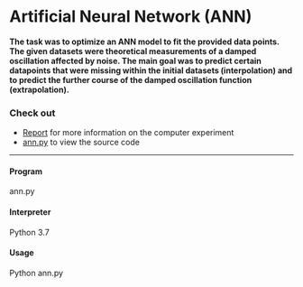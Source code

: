 # Artificial Neural Network (ANN)
__The task was to optimize an ANN model to fit the provided data points. The given datasets were theoretical measurements of a damped oscillation affected by noise. The main goal was to predict certain datapoints that were missing within the initial datasets (interpolation) and to predict the further course of the damped oscillation function (extrapolation).__

### Check out
* [Report](report_sheet3_ML_WAGER.pdf) for more information on the computer experiment
* [ann.py](ann.py) to view the source code

--------------------
#### Program
ann.py

#### Interpreter
Python 3.7

#### Usage
Python ann.py
